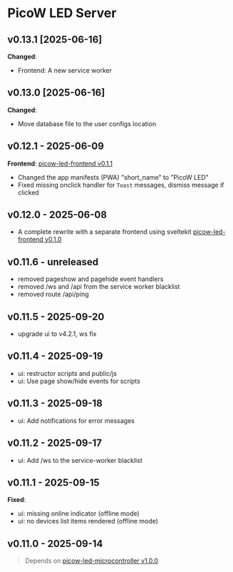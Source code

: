 # PicoW LED Server

## v0.13.1 [2025-06-16]

**Changed**:

- Frontend: A new service worker

## v0.13.0 [2025-06-16]

**Changed**:

- Move database file to the user configs location

## v0.12.1 - 2025-06-09

**Frontend**: [picow-led-frontend v0.1.1](https://github.com/knackwurstking/picow-led-frontend/tree/v0.1.1)

- Changed the app manifests (PWA) "short_name" to "PicoW LED"
- Fixed missing onclick handler for `Toast` messages, dismiss message if clicked

## v0.12.0 - 2025-06-08

- A complete rewrite with a separate frontend using sveltekit [picow-led-frontend v0.1.0](https://github.com/knackwurstking/picow-led-frontend/tree/v0.1.0)

## v0.11.6 - unreleased

- removed pageshow and pagehide event handlers
- removed /ws and /api from the service worker blacklist
- removed route /api/ping

## v0.11.5 - 2025-09-20

- upgrade ui to v4.2.1, ws fix

## v0.11.4 - 2025-09-19

- ui: restructor scripts and public/js
- ui: Use page show/hide events for scripts

## v0.11.3 - 2025-09-18

- ui: Add notifications for error messages

## v0.11.2 - 2025-09-17

- ui: Add /ws to the service-worker blacklist

## v0.11.1 - 2025-09-15

**Fixed**:

- ui: missing online indicator (offline mode)
- ui: no devices list items rendered (offline mode)

## v0.11.0 - 2025-09-14

> Depends on [picow-led-microcontroller v1.0.0](https://github.com/knackwurstking/picow-led-microcontroller#v1.0.0)
